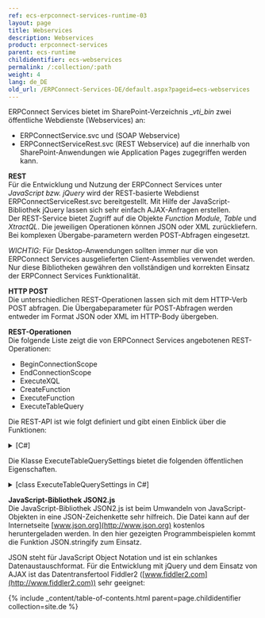 ```yaml
---
ref: ecs-erpconnect-services-runtime-03
layout: page
title: Webservices
description: Webservices
product: erpconnect-services
parent: ecs-runtime
childidentifier: ecs-webservices
permalink: /:collection/:path
weight: 4
lang: de_DE
old_url: /ERPConnect-Services-DE/default.aspx?pageid=ecs-webservices
---
```


ERPConnect Services bietet im SharePoint-Verzeichnis *_vti_bin* zwei öffentliche Webdienste (Webservices) an:

- ERPConnectService.svc und (SOAP Webservice)
- ERPConnectServiceRest.svc (REST Webservice)
auf die innerhalb von SharePoint-Anwendungen wie Application Pages zugegriffen werden kann.

**REST**<br>
Für die Entwicklung und Nutzung der ERPConnect Services unter *JavaScript bzw. jQuery* wird der REST-basierte Webdienst ERPConnectServiceRest.svc bereitgestellt. Mit Hilfe der JavaScript-Bibliothek jQuery lassen sich sehr einfach AJAX-Anfragen erstellen.<br>
Der REST-Service bietet Zugriff auf die Objekte *Function Module, Table* und *XtractQL*. Die jeweiligen Operationen können JSON oder XML zurückliefern. Bei komplexen Übergabe-parametern werden POST-Abfragen eingesetzt.

*WICHTIG*: Für Desktop-Anwendungen sollten immer nur die von ERPConnect Services ausgelieferten Client-Assemblies verwendet werden. Nur diese Bibliotheken gewähren den vollständigen und korrekten Einsatz der ERPConnect Services Funktionalität.

**HTTP POST**<br>
Die unterschiedlichen REST-Operationen lassen sich mit dem HTTP-Verb POST abfragen. Die Übergabeparameter für POST-Abfragen werden entweder im Format JSON oder XML im HTTP-Body übergeben. 


**REST-Operationen**<br>
Die folgende Liste zeigt die von ERPConnect Services angebotenen REST-Operationen:
- BeginConnectionScope
- EndConnectionScope
- ExecuteXQL
- CreateFunction
- ExecuteFunction
- ExecuteTableQuery

Die REST-API ist wie folgt definiert und gibt einen Einblick über die Funktionen:

<details>
<summary>[C#]</summary>
{% highlight csharp %}
[ServiceContract(Namespace = ERPConnectServiceNamespaces.Contract)]
public interface IERPConnectServiceWSRest
{
  #region Connection Scope Operations
 
  // NOTE: WebMessageBodyStyle.WrappedRequest is not supported for single parameters (see JsonOperationFormatterBehavior)
  [OperationContract]
  [WebInvoke(RequestFormat = WebMessageFormat.Json)]
  ERPExecutionInfo BeginConnectionScope(string applicationName);
 
  [OperationContract]
  [WebInvoke(BodyStyle = WebMessageBodyStyle.WrappedRequest, RequestFormat = WebMessageFormat.Json)]
  ERPExecutionInfo EndConnectionScope(string applicationName, ERPConnectionScope connectionScope);
 
  #endregion
 
  #region XQL Operations
 
  [OperationContract]
  [WebInvoke(BodyStyle = WebMessageBodyStyle.WrappedRequest, RequestFormat = WebMessageFormat.Json)]
  ERPExecutionInfo ExecuteXQL(string applicationName, ERPConnectionScope connectionScope, string query);
 
  #endregion
 
  #region Function Module Operations
 
  [OperationContract]
  [WebInvoke(BodyStyle = WebMessageBodyStyle.WrappedRequest, RequestFormat = WebMessageFormat.Json)]
  ERPExecutionInfo CreateFunction(string applicationName, ERPConnectionScope connectionScope, string name);
 
  [OperationContract]
  [WebInvoke(BodyStyle = WebMessageBodyStyle.WrappedRequest, RequestFormat = WebMessageFormat.Json)]
  ERPExecutionInfo ExecuteFunction(string applicationName, ERPConnectionScope connectionScope, ERPFunction function);
 
  #endregion
 
  #region Table Operations
 
  [OperationContract]
  [WebInvoke(BodyStyle = WebMessageBodyStyle.WrappedRequest, RequestFormat = WebMessageFormat.Json)]
  ERPExecutionInfo ExecuteTableQuery(string applicationName, ERPConnectionScope connectionScope, string tableName, ExecuteTableQuerySettings settings);
 
  #endregion
}
{% endhighlight %}
</details>

Die Klasse ExecuteTableQuerySettings bietet die folgenden öffentlichen Eigenschaften.

<details>
<summary>[class ExecuteTableQuerySettings in C#]</summary>
{% highlight csharp %}
#region class ExecuteTableQuerySettings
public class ExecuteTableQuerySettings
    {
        public int RowSkip { get; set; }
        public int RowCount { get; set; }
        public string WhereClause { get; set; }
        public string OrderClause { get; set; }
        public string CustomFunction { get; set; }
        public bool UseMultibyteExtraction { get; set; }
        public ERPCollection Fields { get; set; }     
    }
#endregion
{% endhighlight %}
</details>


**JavaScript-Bibliothek JSON2.js**<br>
Die JavaScript-Bibliothek JSON2.js ist beim Umwandeln von JavaScript-Objekten in eine JSON-Zeichenkette sehr hilfreich. Die Datei kann auf der Internetseite [www.json.org](http://www.json.org) kostenlos heruntergeladen werden. In den hier gezeigten Programmbeispielen kommt die Funktion JSON.stringify zum Einsatz.    

JSON steht für JavaScript Object Notation und ist ein schlankes Datenaustauschformat. Für die Entwicklung mit jQuery und dem Einsatz von AJAX ist das Datentransfertool Fiddler2 ([www.fiddler2.com](http://www.fiddler2.com)) sehr geeignet:  

{% include _content/table-of-contents.html parent=page.childidentifier collection=site.de %}     